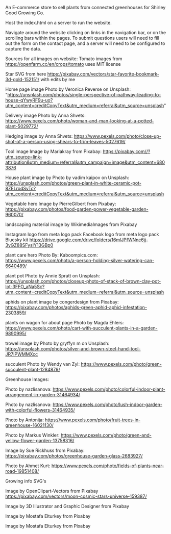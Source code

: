 

An E-commerce store to sell plants from connected greenhouses for Shirley Good Growing Co.

Host the index.html on a server to run the website.

Navigate around the website clicking on links in the navigation bar, or on the scrolling bars within the pages. To submit questions users will need to fill
out the form on the contact page, and a server will need to be configured to capture the data.



Sources for all images on website:
Tomato images from https://openfarm.cc/en/crops/tomato uses MIT license

Star SVG from here https://pixabay.com/vectors/star-favorite-bookmark-3d-gold-152151/ with edits by me

Home page image Photo by Veronica Reverse on Unsplash: "https://unsplash.com/photos/single-perspective-of-pathway-leading-to-house-qYwyRF9u-uo?utm_content=creditCopyText&utm_medium=referral&utm_source=unsplash"

Delivery image Photo by Anna Shvets: https://www.pexels.com/photo/woman-and-man-looking-at-a-potted-plant-5029772/

Hedging image by Anna Shvets: https://www.pexels.com/photo/close-up-shot-of-a-person-using-shears-to-trim-leaves-5027619/
      
Tool image Image by  Mariakray from Pixabay: https://pixabay.com//?utm_source=link-attribution&utm_medium=referral&utm_campaign=image&utm_content=6803876

House plant image by Photo by vadim kaipov on Unsplash: https://unsplash.com/photos/green-plant-in-white-ceramic-pot-8ZELrodSvTc?utm_content=creditCopyText&utm_medium=referral&utm_source=unsplash 
      
Vegetable hero Image by PierreGilbert from Pixabay: https://pixabay.com/photos/food-garden-power-vegetable-garden-960070/ 

landscaping material image by WikimediaImages from Pixabay
      
Instagram logo from meta logo pack
Facebook logo from meta logo pack
Bluesky kit https://drive.google.com/drive/folders/16mlJPfWNnc6jj-3vGZ88SFysIY13GBp0

plant care hero Photo By: Kaboompics.com: https://www.pexels.com/photo/a-person-holding-silver-watering-can-6640489/

plant pot Photo by Annie Spratt on Unsplash: https://unsplash.com/photos/closeup-photo-of-stack-of-brown-clay-pot-lot-3FFO_aNa5Sc?utm_content=creditCopyText&utm_medium=referral&utm_source=unsplash
      
aphids on plant image by congerdesign from Pixabay: https://pixabay.com/photos/aphids-green-aphid-aphid-infestation-2303859/

plants on wagon for about page Photo by Magda Ehlers: https://www.pexels.com/photo/cart-with-succulent-plants-in-a-garden-9890995/

trowel image by Photo by gryffyn m on Unsplash: https://unsplash.com/photos/silver-and-brown-steel-hand-tool-JR7IPWMMXcc
      
succulent Photo by Wendy van Zyl: https://www.pexels.com/photo/green-succulent-plant-1284879/

Greenhouse Images:

Photo by nazlisanova: https://www.pexels.com/photo/colorful-indoor-plant-arrangement-in-garden-31464934/

Photo by nazlisanova: https://www.pexels.com/photo/lush-indoor-garden-with-colorful-flowers-31464935/

Photo by Antonija: https://www.pexels.com/photo/fruit-trees-in-greenhouse-16021130/

Photo by Markus Winkler: https://www.pexels.com/photo/green-and-yellow-flower-garden-13758316/

Image by Sue Rickhuss from Pixabay: https://pixabay.com/photos/greenhouse-garden-glass-2683927/

Photo by Ahmet Kurt: https://www.pexels.com/photo/fields-of-plants-near-road-19851408/

Growing info SVG's

Image by OpenClipart-Vectors from Pixabay https://pixabay.com/vectors/moon-cosmic-stars-universe-159387/

Image by 3D Illustrator and Graphic Designer from Pixabay

Image by Mostafa Elturkey from Pixabay

Image by Mostafa Elturkey from Pixabay
